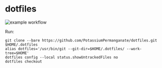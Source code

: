 # dotfiles
![example workflow](https://github.com/PotassiumPermanganate/dotfiles/actions/workflows/main.yml/badge.svg)


Run:
```
git clone --bare https://github.com/PotassiumPermanganate/dotfiles.git $HOME/.dotfiles
alias dotfiles='/usr/bin/git --git-dir=$HOME/.dotfiles/ --work-tree=$HOME'
dotfiles config --local status.showUntrackedFiles no
dotfiles checkout
```
